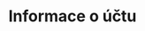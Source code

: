---
title: Informace o účtu
slug: customer
excerpt: Spravujte své osobní informace a bezpečnostní nastavení
---